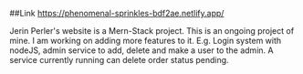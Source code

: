 ##Link
https://phenomenal-sprinkles-bdf2ae.netlify.app/

Jerin Perler's website is a Mern-Stack project. This is an ongoing project of mine. I am working
on adding more features to it. E.g. Login system with nodeJS, admin service to add, delete and
make a user to the admin. A service currently running can delete order status pending.
